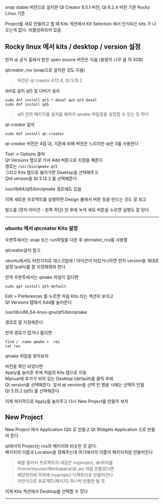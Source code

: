 snap stable 버전으로 설치한 Qt Creator 8.0.1 버전, Qt 6.2.4 버전 기준
Rocky Linux 기준

Project를 새로 만들려고 할 때
Kits 섹션에서 Kit Selection 에서 인식되는 kits 가 나오는게 없다. 비활성화되어 있음


## Rocky linux 에서 kits / desktop / version 설정 
먼저 qt 공식 홈에서 받은 open source 버전은 지움 (용량이 너무 큼 15.5GB)

qtcreator_ros (snap으로 설치한 것도 지움)   

> 버전은 qt creator 4.12.4, Qt 5.15.2

dnf로 설치 qt5 및 디버거 설치
```
sudo dnf install qt5-*-devel qwt-qt5-devel
sudo dnf install gdb
```

>  qt5 관련 패키지를 설치를 해야지 qmake 파일등을 설정할 수 있는 듯 하다

qt-creator 설치
```
sudo dnf install qt-creator
```

qt-creator 버전은 4점 대, 기존에 비해 버전은 느리지만 qt은 5를 사용한다 

Tool -> Options 클릭  
Qt  Versions 탭으로 가서 Add 버튼으로 지정을 해준다  
경로는 `/usr/bin/qmake-qt5`  
그리고 Kits 탭으로 돌아가면 Desktop을 선택해주고   
Qtd version을 Qt 5.12.2 를 선택해준다  

/usr/lib64/qt5/bin/qmake  경로에도 있음


이제 새로운 프로젝트를 실행하면 Design 폼에서 버튼 등을 만드는 것도 잘 되고  

빌드를 (망치 아이콘 - 왼쪽 하단) 한 후에 녹색 세모 버튼을 누르면 실행도 잘 된다  


___
### ubuntu 에서 qtcreator Kits 설정
우분투에서는 snap 또는 run파일을 다운 후 qtcreator_ros를 사용함

qtcreator설치 참고 

ubuntu에서도 마찬가지로 데스크탑에 ! 아이콘이 떠있거나하면 먼저 version을 제대로 설정 (path)를 잘 지정해줘야 한다   

만약 우분투에서는 qmake 파일이 없다면
```
sudo apt install qt5-default
```

Edit > Preferences 를 누르면 처음 Kits 라는 섹션이 보이고   
Qt Versions 탭에서 Add를 눌러준다  

/usr/lib/x86_64-linux-gnu/qt5/bin/qmake   

경로로 잘 지정해준다  

만약 경로가 없거나 틀리면  

```
find / -name qmake >  res
cat res
```
qmake 파일을 찾아보자

버전을 확인 되었다면   
Apply를 눌러준 후에 처음의 Kits 탭으로 이동  
Manual에 추가가 되어 있는 Desktop (default)를 클릭 후에   
Qt version을 선택해준다. 앞서 qt version을 선택 안 했을 시에는 선택이 안됨   
Qt 5.15.2 (qt5) 를 선택해준다  

이제 마지막으로 Apply를 눌러주고 다시 New Project를 만들어 보자  


## New Project
New Project 에서 Application (Qt) 로 만들고 Qt Widgets Application 으로 만들어 준다   

qt에서의 Project는 ros의 패키지와 비슷한 것 같다.   
패키지의 이름과 Location을 정해주는데 여기에서의 이름이 패키지처럼 만들어진다   
> 예를 들어서 프로젝트의 네임은 myproject,  dir위치를 
 /home/myuser/Workspace/qt_ws  처럼 만들었다면    
 해당위치에 하위에 myproject 디렉토리로 만들어진다  
 이런식으로 프로젝트(패키지) 하나씩 만들면 될 듯

이제 Kits 섹션에서 Desktop를 선택할 수 있다 




___


